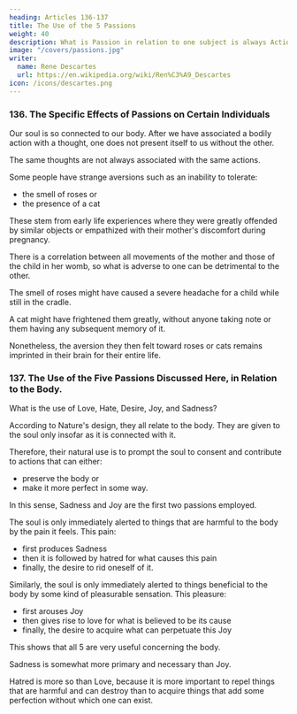 ```yaml
---
heading: Articles 136-137
title: The Use of the 5 Passions
weight: 40
description: What is Passion in relation to one subject is always Action in another respect.
image: "/covers/passions.jpg"
writer:
  name: Rene Descartes
  url: https://en.wikipedia.org/wiki/Ren%C3%A9_Descartes
icon: /icons/descartes.png
---
```




### 136. The Specific Effects of Passions on Certain Individuals

Our soul is so connected to our body. After we have associated a bodily action with a thought, one does not present itself to us without the other.

The same thoughts are not always associated with the same actions. 

<!-- This is sufficient to explain everything one might observe in oneself or others regarding this subject, which has not been fully explained here.  -->

Some people have strange aversions such as an inability to tolerate:
- the smell of roses or
- the presence of a cat

These stem from early life experiences where they were greatly offended by similar objects or empathized with their mother's discomfort during pregnancy. 

There is a correlation between all movements of the mother and those of the child in her womb, so what is adverse to one can be detrimental to the other.

The smell of roses might have caused a severe headache for a child while still in the cradle. 

A cat might have frightened them greatly, without anyone taking note or them having any subsequent memory of it.

Nonetheless, the aversion they then felt toward roses or cats remains imprinted in their brain for their entire life.


### 137. The Use of the Five Passions Discussed Here, in Relation to the Body.

What is the use of Love, Hate, Desire, Joy, and Sadness?

<!-- , and discussing all the bodily movements that cause or accompany them, the only thing left to consider here is their use. -->

According to Nature's design, they all relate to the body. They are given to the soul only insofar as it is connected with it.

Therefore, their natural use is to prompt the soul to consent and contribute to actions that can either:
- preserve the body or
- make it more perfect in some way.

In this sense, Sadness and Joy are the first two passions employed. 

The soul is only immediately alerted to things that are harmful to the body by the pain it feels. This pain:
- first produces Sadness
- then it is followed by hatred for what causes this pain
- finally, the desire to rid oneself of it. 

Similarly, the soul is only immediately alerted to things beneficial to the body by some kind of pleasurable sensation. This pleasure:
- first arouses Joy
- then gives rise to love for what is believed to be its cause
- finally, the desire to acquire what can perpetuate this Joy

 <!-- or allow for similar enjoyment afterward.  -->

This shows that all 5 are very useful concerning the body. 

Sadness is somewhat more primary and necessary than Joy. 

Hatred is more so than Love, because it is more important to repel things that are harmful and can destroy than to acquire things that add some perfection without which one can exist.

